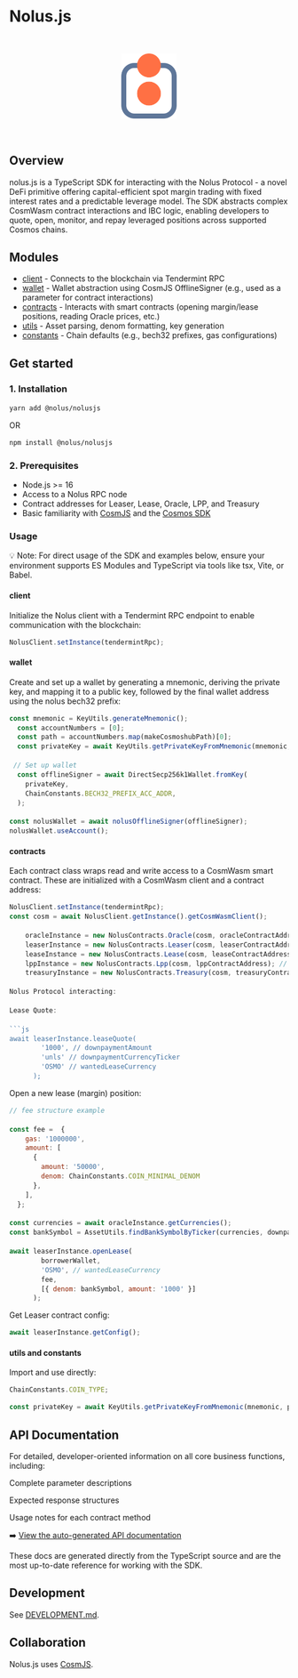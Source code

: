# Nolus.js

<br /><p align="center"><img alt="Nolus.js" src="nolusjs-logo.svg" width="100" margin-top="px"/></p><br />

## Overview

nolus.js is a TypeScript SDK for interacting with the Nolus Protocol - a novel DeFi primitive offering capital-efficient spot margin trading with fixed interest rates and a predictable leverage model. The SDK abstracts complex CosmWasm contract interactions and IBC logic, enabling developers to quote, open, monitor, and repay leveraged positions across supported Cosmos chains.

## Modules

* [client](src/client/) - Connects to the blockchain via Tendermint RPC
* [wallet](src/wallet/) - Wallet abstraction using CosmJS OfflineSigner (e.g., used as a parameter for contract interactions)
* [contracts](src/contracts/) - Interacts with smart contracts (opening margin/lease positions, reading Oracle prices, etc.)
* [utils](src/utils/) -  Asset parsing, denom formatting, key generation
* [constants](src/constants/) - Chain defaults (e.g., bech32 prefixes, gas configurations)

## Get started

### 1. Installation

```sh
yarn add @nolus/nolusjs
```

OR

```sh
npm install @nolus/nolusjs
```

### 2. Prerequisites

* Node.js >= 16
* Access to a Nolus RPC node
* Contract addresses for Leaser, Lease, Oracle, LPP, and Treasury
* Basic familiarity with [CosmJS](https://github.com/cosmos/cosmjs) and the [Cosmos SDK](https://github.com/cosmos/cosmos-sdk)

### Usage

💡 Note: For direct usage of the SDK and examples below, ensure your environment supports ES Modules and TypeScript via tools like tsx, Vite, or Babel.

#### client

Initialize the Nolus client with a Tendermint RPC endpoint to enable communication with the blockchain:

```js
NolusClient.setInstance(tendermintRpc);
```

#### wallet

Create and set up a wallet by generating a mnemonic, deriving the private key, and mapping it to a public key, followed by the final wallet address using the nolus bech32 prefix:

```js
const mnemonic = KeyUtils.generateMnemonic();
  const accountNumbers = [0];
  const path = accountNumbers.map(makeCosmoshubPath)[0];
  const privateKey = await KeyUtils.getPrivateKeyFromMnemonic(mnemonic, path);

 // Set up wallet
  const offlineSigner = await DirectSecp256k1Wallet.fromKey(
    privateKey,
    ChainConstants.BECH32_PREFIX_ACC_ADDR,
  );

const nolusWallet = await nolusOfflineSigner(offlineSigner);
nolusWallet.useAccount();
```

#### contracts

Each contract class wraps read and write access to a CosmWasm smart contract. These are initialized with a CosmWasm client and a contract address:

```js
NolusClient.setInstance(tendermintRpc);
const cosm = await NolusClient.getInstance().getCosmWasmClient();

    oracleInstance = new NolusContracts.Oracle(cosm, oracleContractAddress); // Provides EMA (Exponential Moving Average) prices to the system
    leaserInstance = new NolusContracts.Leaser(cosm, leaserContractAddress);  // Factory contract responsible for instantiating leverage positions
    leaseInstance = new NolusContracts.Lease(cosm, leaseContractAddress); // Isolated contract instance representing an individual margin position
    lppInstance = new NolusContracts.Lpp(cosm, lppContractAddress); // Single-sided lending pool contract
    treasuryInstance = new NolusContracts.Treasury(cosm, treasuryContractAddress); // Manages protocol revenue in the form of NLS tokens

Nolus Protocol interacting:

Lease Quote:

```js
await leaserInstance.leaseQuote(
        '1000', // downpaymentAmount
        'unls' // downpaymentCurrencyTicker
        'OSMO' // wantedLeaseCurrency
      );
```

Open a new lease (margin) position:

```js
// fee structure example

const fee =  {
    gas: '1000000',
    amount: [
      {
        amount: '50000',
        denom: ChainConstants.COIN_MINIMAL_DENOM
      },
    ],
  };

const currencies = await oracleInstance.getCurrencies();
const bankSymbol = AssetUtils.findBankSymbolByTicker(currencies, downpaymentCurrencyTicker); // ibc/abcd1234....

await leaserInstance.openLease(
        borrowerWallet,
        'OSMO', // wantedLeaseCurrency
        fee,
        [{ denom: bankSymbol, amount: '1000' }]
      );
```

Get Leaser contract config:

```js
await leaserInstance.getConfig();
```

#### utils and constants

Import and use directly:

```js
ChainConstants.COIN_TYPE;
```

```js
const privateKey = await KeyUtils.getPrivateKeyFromMnemonic(mnemonic, path);
```

## API Documentation

For detailed, developer-oriented information on all core business functions, including:

Complete parameter descriptions

Expected response structures

Usage notes for each contract method

➡️ [View the auto-generated API documentation](https://nolus-protocol.github.io/nolus.js/)

These docs are generated directly from the TypeScript source and are the most up-to-date reference for working with the SDK.

## Development

See [DEVELOPMENT.md](DEVELOPMENT.md).

## Collaboration

Nolus.js uses [CosmJS](https://github.com/cosmos/cosmjs).
